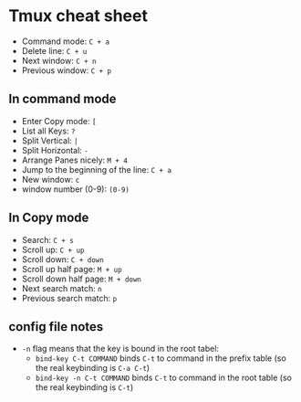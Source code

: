 # Tmux cheat sheet

- Command mode: `C + a`
- Delete line: `C + u`
- Next window: `C + n`
- Previous window: `C + p`

## In command mode

- Enter Copy mode: `[`
- List all Keys: `?`
- Split Vertical: `|`
- Split Horizontal: `-`
- Arrange Panes nicely: `M + 4`
- Jump to the beginning of the line: `C + a`
- New window: `c`
- window number (0-9): `(0-9)`

## In Copy mode

- Search: `C + s`
- Scroll up: `C + up`
- Scroll down: `C + down`
- Scroll up half page: `M + up`
- Scroll down half page: `M + down`
- Next search match: `n`
- Previous search match: `p`

## config file notes

- `-n` flag means that the key is bound in the root tabel:
  - `bind-key C-t COMMAND` binds `C-t` to command in the prefix table (so the real keybinding is `C-a C-t`)
  - `bind-key -n C-t COMMAND` binds `C-t` to command in the root table (so the real keybinding is `C-t`)